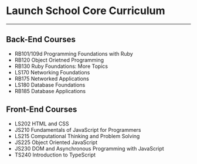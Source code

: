 # Launch School Core Curriculum
***
## Back-End Courses
- RB101/109d Programming Foundations with Ruby
- RB120 Object Orietned Programming
- RB130 Ruby Foundations: More Topics
- LS170 Networking Foundations
- RB175 Networked Applications
- LS180 Database Foundations
- RB185 Database Applications

## Front-End Courses
- LS202 HTML and CSS
- JS210 Fundamentals of JavaScript for Programmers
- LS215 Computational Thinking and Problem Solving
- JS225 Object Oriented JavaScript
- JS230 DOM and Asynchronous Programming with JavaScript
- TS240 Introduction to TypeScript